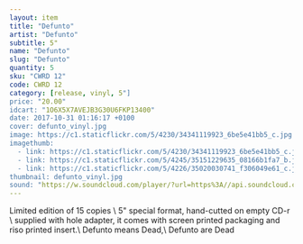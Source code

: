 ```yaml
---
layout: item
title: "Defunto"
artist: "Defunto"
subtitle: 5"
name: "Defunto"
slug: "Defunto"
quantity: 5
sku: "CWRD 12"
code: CWRD 12
category: [release, vinyl, 5"]
price: "20.00"
idcart: "1O6X5X7AVEJB3G30U6FKP13400"
date: 2017-10-31 01:16:17 +0100
cover: defunto_vinyl.jpg
image: https://c1.staticflickr.com/5/4230/34341119923_6be5e41bb5_c.jpg
imagethumb:
  - link: https://c1.staticflickr.com/5/4230/34341119923_6be5e41bb5_c.jpg
  - link: https://c1.staticflickr.com/5/4245/35151229635_08166b1fa7_b.jpg
  - link: https://c1.staticflickr.com/5/4226/35020030741_f306049e61_c.jpg
thumbnail: defunto_vinyl.jpg
sound: "https://w.soundcloud.com/player/?url=https%3A//api.soundcloud.com/tracks/326924551&amp;color=000000&amp;auto_play=false&amp;hide_related=false&amp;show_comments=true&amp;show_user=true&amp;show_reposts=false"
---
```


Limited edition of 15 copies \\
5" special format, hand-cutted on empty CD-r \\
supplied with hole adapter, it comes with screen printed packaging and riso printed insert.\\
Defunto means Dead,\\
Defunto are Dead



